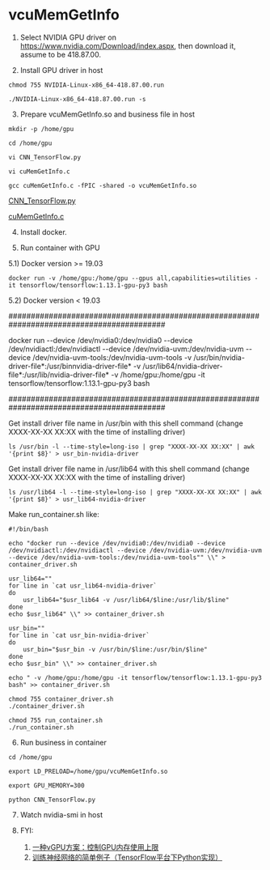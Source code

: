# vcuMemGetInfo

1) Select NVIDIA GPU driver on https://www.nvidia.com/Download/index.aspx, then download it, assume to be 418.87.00.

2) Install GPU driver in host

```shell
chmod 755 NVIDIA-Linux-x86_64-418.87.00.run

./NVIDIA-Linux-x86_64-418.87.00.run -s
```

3) Prepare vcuMemGetInfo.so and business file in host

```shell
mkdir -p /home/gpu

cd /home/gpu
   
vi CNN_TensorFlow.py
   
vi cuMemGetInfo.c
   
gcc cuMemGetInfo.c -fPIC -shared -o vcuMemGetInfo.so   
```

[CNN_TensorFlow.py](./CNN_TensorFlow.py)

[cuMemGetInfo.c](./cuMemGetInfo.c)

4) Install docker.

5) Run container with GPU

5.1) Docker version >= 19.03 

```shell
docker run -v /home/gpu:/home/gpu --gpus all,capabilities=utilities -it tensorflow/tensorflow:1.13.1-gpu-py3 bash
```

5.2) Docker version < 19.03

###########################################################################################

docker run --device /dev/nvidia0:/dev/nvidia0 --device /dev/nvidiactl:/dev/nvidiactl --device /dev/nvidia-uvm:/dev/nvidia-uvm --device /dev/nvidia-uvm-tools:/dev/nvidia-uvm-tools -v /usr/bin/nvidia-driver-file*:/usr/binnvidia-driver-file* -v /usr/lib64/nvidia-driver-file*:/usr/lib/nvidia-driver-file* -v /home/gpu:/home/gpu -it tensorflow/tensorflow:1.13.1-gpu-py3 bash

###########################################################################################

Get install driver file name in /usr/bin with this shell command (change XXXX-XX-XX XX:XX with the time of installing driver)

```shell
ls /usr/bin -l --time-style=long-iso | grep "XXXX-XX-XX XX:XX" | awk '{print $8}' > usr_bin-nvidia-driver
```

Get install driver file name in /usr/lib64 with this shell command (change XXXX-XX-XX XX:XX with the time of installing driver)

```shell
ls /usr/lib64 -l --time-style=long-iso | grep "XXXX-XX-XX XX:XX" | awk '{print $8}' > usr_lib64-nvidia-driver
```

Make run_container.sh like:

```shell
#!/bin/bash

echo "docker run --device /dev/nvidia0:/dev/nvidia0 --device /dev/nvidiactl:/dev/nvidiactl --device /dev/nvidia-uvm:/dev/nvidia-uvm --device /dev/nvidia-uvm-tools:/dev/nvidia-uvm-tools"" \\" > container_driver.sh

usr_lib64=""
for line in `cat usr_lib64-nvidia-driver`
do
    usr_lib64="$usr_lib64 -v /usr/lib64/$line:/usr/lib/$line"
done
echo $usr_lib64" \\" >> container_driver.sh

usr_bin=""
for line in `cat usr_bin-nvidia-driver`
do
    usr_bin="$usr_bin -v /usr/bin/$line:/usr/bin/$line"
done
echo $usr_bin" \\" >> container_driver.sh

echo " -v /home/gpu:/home/gpu -it tensorflow/tensorflow:1.13.1-gpu-py3 bash" >> container_driver.sh

chmod 755 container_driver.sh
./container_driver.sh
```

```shell
chmod 755 run_container.sh
./run_container.sh
```

6) Run business in container

```shell
cd /home/gpu

export LD_PRELOAD=/home/gpu/vcuMemGetInfo.so

export GPU_MEMORY=300

python CNN_TensorFlow.py
```

7) Watch nvidia-smi in host

8) FYI:
    1. [一种vGPU方案：控制GPU内存使用上限](https://blog.spider.im/post/control-gpu-memory/)
    2. [训练神经网络的简单例子（TensorFlow平台下Python实现）](https://blog.csdn.net/Jaster_wisdom/article/details/78018653)
